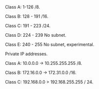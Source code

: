 Class A: 1-126  /8.

Class B: 128 - 191 /16.

Class C: 191 - 223 /24.

Class D: 224 - 239 No subnet.

Class E: 240 - 255 No subnet, experimental.


Private IP addresses.

Class A: 10.0.0.0 -> 10.255.255.255 /8.

Class B: 172.16.0.0 -> 172.31.0.0 /16.

Class C: 192.168.0.0 > 192.168.255.255 / 24.



